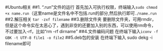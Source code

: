 #Ubuntu相关
##1. “.run”文件的运行
首先加入可执行权限，终端输入`sudo chmod +x name.run`（这里name是文件名中不包括.run的部分,然后执行即可`./name.run`
##2.解压相关
`tar -zxf filename`
##3.删除文件夹
要删除文件夹，可用rmdir，但是这个命令实在太恶心了，遇到非空的还要加入别的东西，可以使用rm命令，不过要加入-rf，比如“rm -rf dirname”
##4.文件编码问题
在终端下输入`iconv -f GBK -t UTF-8 file1 -o file2`
##5.deb包的安装
在终端下输入 sudo dekg -i filename即可
